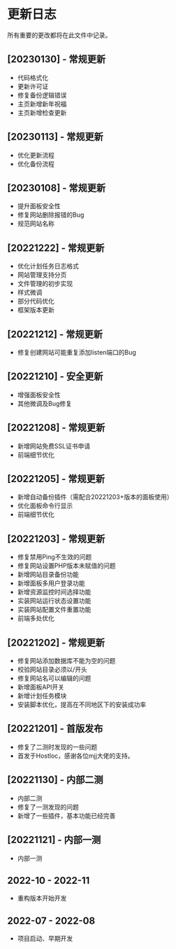 # 更新日志

所有重要的更改都将在此文件中记录。

## [20230130] - 常规更新

- 代码格式化
- 更新许可证
- 修复备份逻辑错误
- 主页新增新年祝福
- 主页新增检查更新

## [20230113] - 常规更新

- 优化更新流程
- 优化备份流程

## [20230108] - 常规更新

- 提升面板安全性
- 修复网站删除报错的Bug
- 规范网站名称

## [20221222] - 常规更新

- 优化计划任务日志格式
- 网站管理支持分页
- 文件管理的初步实现
- 样式微调
- 部分代码优化
- 框架版本更新

## [20221212] - 常规更新

- 修复创建网站可能重复添加listen端口的Bug

## [20221210] - 安全更新

- 增强面板安全性
- 其他微调及Bug修复

## [20221208] - 常规更新

- 新增网站免费SSL证书申请
- 前端细节优化

## [20221205] - 常规更新

- 新增自动备份插件（需配合20221203+版本的面板使用）
- 优化面板命令行显示
- 前端细节优化

## [20221203] - 常规更新

- 修复禁用Ping不生效的问题
- 修复网站设置PHP版本未赋值的问题
- 新增网站目录备份功能
- 新增面板多用户登录功能
- 新增资源监控时间选择功能
- 实装网站运行状态设置功能
- 实装网站配置文件重置功能
- 前端多处优化

## [20221202] - 常规更新

- 修复网站添加数据库不能为空的问题
- 校验网站目录必须以/开头
- 修复网站名可以编辑的问题
- 新增面板API开关
- 新增计划任务模块
- 安装脚本优化，提高在不同地区下的安装成功率

## [20221201] - 首版发布

- 修复了二测时发现的一些问题
- 首发于Hostloc，感谢各位mjj大佬的支持。

## [20221130] - 内部二测

- 内部二测
- 修复了一测发现的问题
- 新增了一些插件，基本功能已经完善

## [20221121] - 内部一测

- 内部一测

## 2022-10 - 2022-11

- 重构版本开始开发

## 2022-07 - 2022-08

- 项目启动、早期开发
